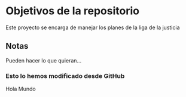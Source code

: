# Objetivos de la repositorio

Este proyecto se encarga de manejar los planes de la liga de la justicia


## Notas
Pueden hacer lo que quieran...

### Esto lo hemos modificado desde GitHub
Hola Mundo
